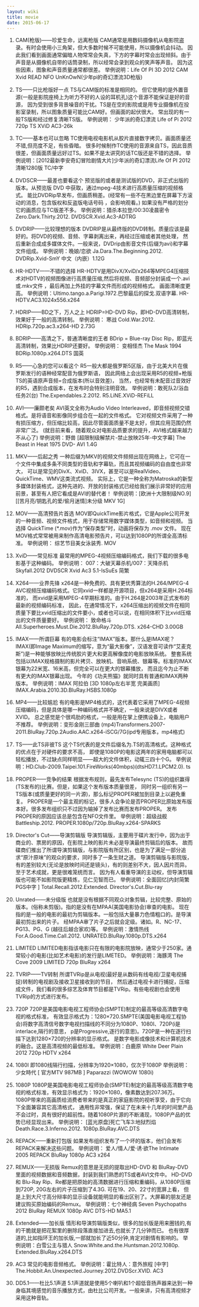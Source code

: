 ```yaml
---
layout: wiki
title: movie
date: 2015-06-17
---
```



1. CAM(枪版)——珍爱生命，远离枪版 
CAM通常是用数码摄像机从电影院盗录。有时会使用小三角架，但大多数时候不可能使用，所以摄像机会抖动。
因此我们看到画面通常偏暗人物常常会失真，下方的字幕时常会出现倾斜。由于声音是从摄像机自带的话筒录制，所以经常会录到观众的笑声等声音。
因为这些因素，图象和声音质量通常都很差。
举例说明：Life Of PI 3D 2012 CAM  Xvid READ NFO UnKnOwN(少年pi的奇幻漂流3D枪版)

2. TS——只比枪版好一点 
TS与CAM版的标准是相同的。 但它使用的是外置音源(一般是影院座椅上为听力不好的人设的耳机孔)这个音源不能保证是好的音源，
因为受到很多背景噪音的干扰。TS是在空的影院或是用专业摄像机在投影室录制，所以图象质量可能比CAM好。但画面的起伏很大。
常出现的有一般TS版和经过修复清晰TS版。
举例说明： 少年派的奇幻漂流 Life of Pi 2012 720p TS  XViD AC3-26k

3. TC——基本也可以忽略 
TC使用电视电影机从胶片直接数字拷贝。画面质量还不错,但亮度不足，有些昏暗。
很多时候制作TC使用的音源来自TS，因此音质很差，但画面质量远好过TS。如果不是太讲究的话TC版还是不错的选择。
举例说明：[2012最新李安奇幻冒险剧情大片]少年派的奇幻漂流Life Of PI 2012 清晰1280版 TC/中字

4. DVDSCR——最差也要看这个 
预览版的或者是测试版的DVD，非正式出版的版本。从预览版 DVD 中获取，通过mpeg-4技术进行高质量压缩的视频格式。
能比DVDRip早发布，但画质稍差。(经常有一些不在黑边里在屏幕下方滚动的消息，包含版权和反盗版电话号码 ，会影响观看。)
如果没有严格的划分它的画质应与TC版差不多。
举例说明：猎杀本拉登/00:30凌晨密令 Zero.Dark.Thirty.2012. DVDSCR.Xvid.Ac3-ADTRG

5. DVDRIP——比较理想的版本 
DVDRIP是从最终版的DVD转制。质量应该是最好的。将DVD的视频、音频、字幕剥离出来，再经过压缩或者其他处理，
然后重新合成成多媒体文件。一般来说，DVDrip由影音文件(后缀为avi)和字幕文件组成。
举例说明：晚娘/恋欲 Ja.Dara.The.Beginning.2012. DVDRip.Xvid-SmY 中文（内嵌）1.12G

6. HR-HDTV——不错的选择 
HR-HDTV是用DivX/XviD/x264等MPEG4压缩技术对HDTV的视频图像进行高质量压缩,然后将视频、音频部分封装成一个.avi或.mkv文件
，最后再加上外挂的字幕文件而形成的视频格式。 画面清晰度更高。
举例说明：Ultimo.tango.a.Parigi.1972.巴黎最后的探戈.双语字幕. HR-HDTV.AC3.1024x556.x264

7. HDRIP——BD之下，万人之上 
HDRIP=HD-DVD Rip，即HD-DVD高清转制，效果好于一般的高清转制。
举例说明： 寒战 Cold.War.2012. HDRip.720p.ac3.x264-HD 2.73G

8. BDRIP——高清之下，普通清晰度的王者 
BDrip = Blue-ray Disc Rip，即蓝光高清转制，效果比HDRIP还要好。
举例说明： 变相怪杰 The Mask 1994 BDRip.1080p.x264.DTS 国英

9. R5——心急的您可以看这个 
R5一般大都是俄罗斯5区版，由于北美大片在俄罗斯发行的语种经常配音为俄罗斯语，
因此网络上会出现采用R5的视频+枪版TS的英语原声音频=合成版本(所以音效差)，
当然，也经常有未配音过音效好的R5，遇到合成版本，在发布时会特别注明音效。
举例说明：敢死队2/浴血任务2(台) The.Expendables.2.2012. R5.LiNE.XViD-REFiLL

10. AVI——廉颇老矣 
AVI英文全称为Audio Video Interleaved，即音频视频交错格式。是将语音和影像同步组合在一起的文件格式。
它对视频文件采用了一种有损压缩方，但压缩比较高，因此尽管面面质量不是太好，但其应用范围仍然非常广泛。
(就目前来看，随着观众对电影品质要求的提升，AVI格式越来越力不从心了)
举例说明：野兽 [超限制级解禁片-禁止放映25年-中文字幕] The Beast in Heat 1975 DVD- AVI 1.4G 

11. MKV——后起之秀 
一种后缀为MKV的视频文件频频出现在网络上，它可在一个文件中集成多条不同类型的音轨和字幕轨，而且其视频编码的自由度也非常大，
可以是常见的DivX、XviD、3IVX，甚至可以是RealVideo、QuickTime、WMV这类流式视频。
实际上，它是一种全称为Matroska的新型多媒体封装格式，这种先进的、开放的封装格式已经给我们展示非常好的应用前景，甚至有人把它看成是AVI的替代者！
举例说明：[欧洲十大限制级NO.9][[苦月亮/钥匙孔的爱/偷月迷情]未分级 MKV 1G]

12. MOV——高清预告片首选 
MOV即QuickTime影片格式，它是Apple公司开发的一种音频、视频文件格式，用于存储常用数字媒体类型，如音频和视频。
当选择 QuickTime (\*.mov)作为“保存类型”时，动画将保存为 .mov 文件。
现在MOV格式常常被用来制作高清电影预告片，可以达到1080P的所谓全高清标准。
举例说明： 综艺节目美女泳装秀. MOV

13. XviD——常见标准 
最常用的MPEG-4视频压缩编码格式，我们下载的很多电影基于这种编码。
举例说明： 007：大破天幕杀机/007：天降杀机 Skyfall.2012 DVDSCR Xvid Ac3 5.1-IsSuEs 简繁

14. X264——业界先锋 
x264是一种免费的、具有更优秀算法的H.264/MPEG-4 AVC视频压缩编码格式。它同xvid一样都是开源项目，但x264是采用H.264标准的，
而xvid是采用MPEG-4早期标准的。由于H.264是2003年正式发布的最新的视频编码标准，
因此，在通常情况下，x264压缩出的视频文件在相同质量下要比xvid压缩出的文件要小，或者也可以说，在相同体积下比xvid压缩出的文件质量要好。
举例说明： 致命格斗 All.Superheroes.Must.Die.2012.BluRay.720p.DTS. x264-CHD 3.00GB

15. IMAX——所谓巨幕 
有的电影会标注“IMAX”版本。那什么是IMAX呢？
IMAX(即Image Maximum的缩写，意为“最大影像”，汉语发音可读作“艾麦克斯”)是一种能够放映比传统胶片更大和更高解像度的电影放映系统。
整套系统包括以IMAX规格摄制的影片拷贝、放映机、音响系统、银幕等。标准的IMAX银幕为22米宽、16米高，但完全可以在更大的银幕播放，
而且迄今为止不断有更大的IMAX银幕出现。 今年的《功夫熊猫》就同时具有普通和IMAX两种版本。
举例说明：IMAX 阿拉伯 [3D 1080p左右半宽 完美画质] IMAX.Arabia.2010.3D.BluRay.HSBS.1080p

16. MP4——比较尴尬 
有的电影是MP4格式的，这代表着它采用了MPEG-4视频压缩编码，但是具体是哪一种编码格式并不确定，一般来说是DIVX或者XVID。
总之感觉是个很鸡肋的格式，一般是用在掌上便携设备上，电脑用户不推荐。
举例说明：变形金刚三部曲 (mp4)Transformers.2007-2011.BluRay.720p.2Audio.AAC.x264-iSCG/7G(ipd专用版本，mp4格式)

17. TS——此TS非彼TS 
这个TS代表的是文件后缀名为.TS的高清格式。这种格式的优点在于对硬件的要求不高，
即使是1080P的电影这两年的家用电脑都可以轻松播放，不过缺点同样明显——超大的文件体积，动辄三四十个G。
举例说明：HD.Club-2009.Taipei.101.FireWorks(40mbps)(dtsHD7.1.LPCM2.0). ts 

18. PROPER——竞争的结果 
根据发布规则，最先发布Telesync (TS)的组织赢得(TS发布的)比赛。但是，如果这个发布版本质量很差，
同时另一组织有另一TS版本(或质量更好的同一片源)，那么标记PROPER被加到目录上以避免重复。
PROPER是一个最主观的标记，很多人会争论是否PROPER比原始发布版本好。很多发布组织只不过因为输掉了发布比赛而发布PROPER。
发布PROPER的原因应该总是包含在NFO文件里。
举例说明：超级战舰 Battleship.2012. PROPER.1080p/720p.BluRay.x264-SPARKS

19. Director's Cut——导演剪辑版 
导演剪辑版，主要用于碟片发行中，因为出于商业的、票房的原因，在影院上映的影片未必是导演最终剪辑后的版本。
故而碟商们推出了所谓导演剪辑版，与影院版有所区别，也是为了满足一部分追求“原汁原味”的观众的要求，同时多了一条生财之道。
导演剪辑版与影院版，有的差别较大(无论是放映时间还是镜头)，有的则差别不大，因人因片而异。至于艺术成就，更是很难笼统而言。
因为有人看重导演的主动权，但导演剪辑版也可能不如影院版更精炼，见仁见智而已。
举例说明：全面回忆[内封简繁PGS中字 ] Total.Recall.2012.Extended. Director's.Cut.Blu-ray 

20. Unrated——未分级版 
也就是没有根据不同观众对象剪辑，比较完整、原始的版本。(俗称未剪版)。指的是没有在MPAA(美国电影协会)审查的电影。
现在指的是一般的电影的最初为剪辑版本。一般包括大量暴力色情粗口的。是导演最初剪出来的片子。
经MPAA审了片子之后就会定级。诸如。R、NC-17、PG13、PG、G (越往后越合家欢)等。
举例说明：激情热线 For.A.Good.Time.Call.2012.   UNRATED.BluRay.1080p.DTS.x264

21. LIMITED 
LIMITED电影指该电影只在有限的电影院放映，通常少于250家。通常较小的电影(比如艺术电影)的发行是LIMETED。
举例说明：海豚湾 The Cove 2009   LIMITED 720p BluRay x264

22. TVRIP——TV转制 
所谓TVRip是从电视(最好是从数码有线电视/卫星电视捕捉)转制的电视剧及接收卫星接收到的节目，
然后通过电视卡进行捕捉，压缩成文件，我们看的很多综艺及体育节目都是TVRip。有些电视剧也会使用TVRip的方式进行发布。

23. 720P 
720P是美国电影电视工程师协会(SMPTE)制定的最高等级高清数字电视的格式标准，
有效显示格式为：1280×720.SMPTE(美国电影电视工程协会)将数字高清信号数字电视扫描线的不同分为1080P、1080I、720P(i是interlace,隔行的意思，
p是Progressive,逐行的意思)。720P是一种在逐行扫描下达到1280×720的分辨率的显示格式。
是数字电影成像技术和计算机技术的融合。这是高清视频的最低标准。
举例说明：白鹿原 White Deer Plain 2012 720p HDTV x264

24. 1080I 
即1080线隔行扫描，分辨率为1920×1080，仅次于1080P
举例说明：少女時代 [ 官方MTV 987MB ] Paparazzi (WOWOW   1080i)

25. 1080P
1080P是美国电影电视工程师协会(SMPTE)制定的最高等级高清数字电视的格式标准，有效显示格式为：1920×1080，像素数达到207.36万。
1080P带来的高画质给消费者带来的是真正的家庭影院的视听享受，由于它向下全面兼容其它高清格式，
通用性非常强，保证了在未来十几年的时间里产品不会过时，具有很好的超前性。随着1080P片源的不断涌现，1080P产品的优势已经显现出来。
举例说明： [蓝光原盘]死亡飞车3:地狱烈焰Death.Race.3.Inferno.2012. 1080p.BluRay.AVC.DTS

26. REPACK——重新打包版 
如果发布组织发布了一个坏的版本，他们会发布REPACK来解决这些问题。
举例说明： 爱人/情人/爱·诱·欲The Intimate 2005   REPACK BluRay 1080p AC3 x264

27. REMUX——无损版 
Remux的意思是无损的提取出HD-DVD 和 BluRay-DVD里面的视频数据和音频数据，封装到我们熟悉的TS或者AVI文件中。
HD-DVD和 Blu-Ray Rip、Re都是把原始的高清数据进行压缩和重编码，从1080P压缩到720P, 20G左右的片子压缩到了4.3G. 可在19、20、22寸的宽屏上看，
但是上到大尺寸高分辩率的显示设备就能明显的看出区别了。大屏幕的朋友还是建议购买原始编码的Remux。
举例说明：七个神经病 Seven Psychopaths 2012 BluRay REMUX 1080p AVC DTS-HD MA5.1

28. Extended——加长版 
情形和导演剪辑版类似，很多的加长版是用来圈钱的,有的干脆就是把花絮里的删除段落直接加进去,也就长了几分钟而已。
也有很厚道的,比如指环王的加长版,一部就加长了近50分钟,肯定对剧情有影响的。
举例说明：白雪公主与猎人 Snow.White.and.the.Huntsman.2012.1080p. Extended.BluRay.x264.DTS

29. AC3 
常见的电影音频格式。
举例说明：霍比特人：意外旅程 [中字] The.Hobbit.An.Unexpected.Journey.2012.DVDScr.XVID.   AC3 

30. DD5.1——杜比5.1声道 
5.1声道就是使用5个喇叭和1个超低音扬声器来达到一种身临其境感觉的音乐播放方式，由杜比公司开发。一般来讲，只有高清视频才采用这种音轨。

